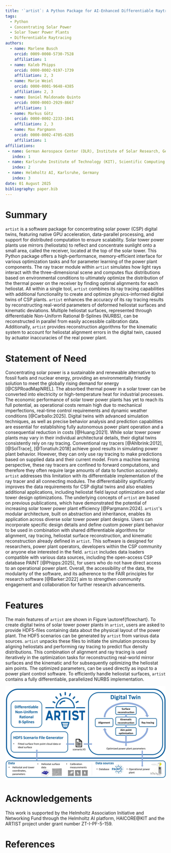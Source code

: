 ```yaml
---
title: '`artist`: A Python Package for AI-Enhanced Differentiable Raytracing in Solar Tower Power Plants'
tags:
  - Python
  - Concentrating Solar Power
  - Solar Tower Power Plants
  - Differentiable Raytracing
authors:
  - name: Marlene Busch
    orcid: 0009-0008-5730-7528
    affiliation: 1
  - name: Kaleb Phipps
    orcid: 0000-0002-9197-1739
    affiliation: 2, 3
  - name: Marie Weiel
    orcid: 0000-0001-9648-4385
    affiliation: 2, 3
  - name: Daniel Maldonado Quinto
    orcid: 0000-0003-2929-8667
    affiliation: 1
  - name: Markus Götz
    orcid: 0000-0002-2233-1041
    affiliation: 2, 3
  - name: Max Pargmann
    orcid: 0000-0002-4705-6285
    affiliation: 1
affiliations:
 - name: German Aerospace Center (DLR), Institute of Solar Research, Germany
   index: 1
 - name: Karlsruhe Institute of Technology (KIT), Scientific Computing Center (SCC), Germany
   index: 2
 - name: Helmholtz AI, Karlsruhe, Germany
   index: 3
date: 01 August 2025
bibliography: paper.bib
---
```


# Summary

`artist` is a software package for concentrating solar power (CSP) digital twins, featuring native GPU acceleration, data-parallel processing, and support for distributed computation to ensure scalability. Solar tower power plants use mirrors (heliostats) to reflect and concentrate sunlight onto a small area, called the receiver, located at the top of the solar tower. This Python package offers a high-performance, memory-efficient interface for various optimization tasks and for parameter learning of the power plant components. The ray tracer module within `artist` simulates how light rays interact with the three-dimensional scene and computes flux distributions based on environmental conditions to ultimately optimize the distribution of the thermal power on the receiver by finding optimal alignments for each heliostat. All within a single tool, `artist` combines its ray tracing capabilities with additional functionality to create and optimize physics-informed digital twins of CSP plants. `artist` enhances the accuracy of its ray tracing results by reconstructing real-world parameters of deformed heliostat surfaces and kinematic deviations. Multiple heliostat surfaces, represented through differentiable Non-Uniform Rational B-Splines (NURBS), can be reconstructed in parallel from easily accessible calibration data. Additionally, `artist` provides reconstruction algorithms for the kinematic system to account for heliostat alignment errors in the digital twin, caused by actuator inaccuracies of the real power plant.

# Statement of Need

Concentrating solar power is a sustainable and renewable alternative to fossil fuels and nuclear energy, providing an environmentally friendly solution to meet the globally rising demand for energy [@CSPRoadMapNREL]. The absorbed thermal power in a solar tower can be converted into electricity or high-temperature heat for industrial processes. The economic performance of solar tower power plants has yet to reach its full potential, as operational costs remain high due to mechanical imperfections, real-time control requirements and dynamic weather conditions [@Carballo:2025]. Digital twins with advanced simulation techniques, as well as precise behavior analysis and prediction capabilities are essential for establishing fully autonomous power plant operation and a consequential reduction in costs [@Huang:2021]. While solar tower power plants may vary in their individual architectural details, their digital twins consistently rely on ray tracing. Conventional ray tracers [@Ahlbrink:2012], [@SolTrace], [@Tonatiuh:2018] achieve good results in simulating power plant behavior. However, they can only use ray tracing to make predictions based on supplied data and their current model. From a machine learning perspective, these ray tracers are confined to forward computations, and therefore they often require large amounts of data to function accurately. `artist` addresses this limitation with its differentiable implementation of the ray tracer and all connecting modules. The differentiability significantly improves the data requirements for CSP digital twins and also enables additional applications, including heliostat field layout optimization and solar tower design optimizations. The underlying concepts of `artist` are based on previous publications, which have demonstrated the potential of increasing solar tower power plant efficiency [@Pargmann:2024]. `artist`'s modular architecture, built on abstraction and inheritance, enables its application across diverse solar tower power plant designs. Users can incorporate specific design details and define custom power plant behavior to be used in combination with shared differentiable algorithms for alignment, ray tracing, heliostat surface reconstruction, and kinematic reconstruction already defined in `artist`. This software is designed for researchers, power plant operators, developers within the CSP community or anyone else interested in the field. `artist` includes data loaders compatible with various data sources, including the open-access CSP database PAINT [@Phipps:2025], for users who do not have direct access to an operational power plant. Overall, the accessibility of the data, the modularity of the software, and its adherence to the FAIR principles for research software [@Barker:2022] aim to strengthen community engagement and collaboration for further research advancements.

# Features

The main features of `artist` are shown in Figure \autoref{flowchart}. To create digital twins of solar tower power plants in `artist`, users are asked to provide HDF5-files containing data about the physical layout of the power plant. The HDF5 scenarios can be generated by `artist` from various data sources. `artist` unpacks these files to initiate the simulation process by aligning heliostats and performing ray tracing to predict flux density distributions. This combination of alignment and ray tracing is used iteratively in the optimization tasks for reconstructing real-world mirror surfaces and the kinematic and for subsequently optimizing the heliostat aim points. The optimized parameters, can be used directly as input to a power plant control software. To efficiently handle heliostat surfaces, `artist` contains a fully differentiable, parallelized NURBS implementation.

![Features of `artist`, the AI-enhanced differentiable Ray Tracer for Irradiation Prediction in Solar Tower Digital Twins. \label{flowchart}](flowchart.png)

# Acknowledgements

This work is supported by the Helmholtz Association Initiative and Networking Fund through the Helmholtz AI platform, HAICORE@KIT and the ARTIST project under grant number ZT-I-PF-5-159.

# References

